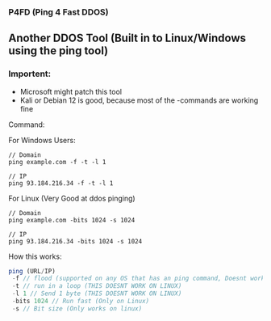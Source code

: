 ### P4FD (Ping 4 Fast DDOS)
## Another DDOS Tool (Built in to Linux/Windows using the ping tool)

### Importent:
- Microsoft might patch this tool
- Kali or Debian 12 is good, because most of the -commands are working fine

Command: 

For Windows Users:
```nodejs
// Domain
ping example.com -f -t -l 1

// IP
ping 93.184.216.34 -f -t -l 1
```

For Linux (Very Good at ddos pinging)
```node
// Domain
ping example.com -bits 1024 -s 1024

// IP
ping 93.184.216.34 -bits 1024 -s 1024
```

How this works:
```js
ping (URL/IP)
 -f // flood (supported on any OS that has an ping command, Doesnt work on linux)
 -t // run in a loop (THIS DOESNT WORK ON LINUX)
 -l 1 // Send 1 byte (THIS DOESNT WORK ON LINUX)
 -bits 1024 // Run fast (Only on Linux)
 -s // Bit size (Only works on linux)
```
